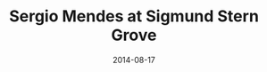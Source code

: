 ---
date: '2014-08-17'
artist: Sergio Mendes
festival: ''
venue: Sigmund Stern Grove
city: San Francisco
state: CA
country: USA
price: free
solo: 'No'
title: Sergio Mendes at Sigmund Stern Grove
slug: 2014-08-17-sergio-mendes
cover: ''
genre: ''
category: show
tags:
  - free show
created: 02/15/2019
artists:
  - Sergio Mendes
openers: []
---